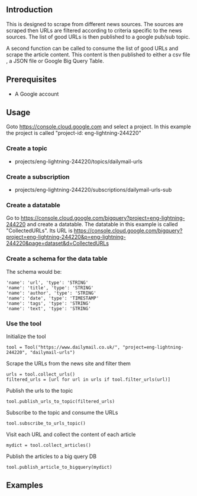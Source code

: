 ## Introduction
This  is designed to scrape from  different  news sources. The sources are scraped then URLs are filtered 
according to criteria specific to the  news sources. The list  of  good URLs is then published to a google
pub/sub topic.  

A second function can be called to consume the  list  of  good URLs and scrape the article content. This 
content is then published to either a csv file , a JSON file or Google Big Query Table.

## Prerequisites
- A Google account


## Usage
Goto  https://console.cloud.google.com  and select a project. In this example the project  is called "project-id: eng-lightning-244220" 

### Create a topic 
- projects/eng-lightning-244220/topics/dailymail-urls

### Create a subscription
- projects/eng-lightning-244220/subscriptions/dailymail-urls-sub 

### Create a datatable
Go to https://console.cloud.google.com/bigquery?project=eng-lightning-244220 and create a datatable. The
datatable in this example is called "CollectedURLs". Its URL is https://console.cloud.google.com/bigquery?project=eng-lightning-244220&p=eng-lightning-244220&page=dataset&d=CollectedURLs

### Create a schema for the data table
The schema would be:

    'name': 'url', 'type': 'STRING'
    'name': 'title', 'type': 'STRING'
    'name': 'author', 'type': 'STRING'
    'name': 'date', 'type': 'TIMESTAMP'
    'name': 'tags', 'type': 'STRING'
    'name': 'text', 'type': 'STRING' 

### Use the tool

Initialize  the tool 

    tool = Tool("https://www.dailymail.co.uk/", "project=eng-lightning-244220", "dailymail-urls")

Scrape the  URLs from the  news site and filter them    

    urls = tool.collect_urls()
    filtered_urls = [url for url in urls if tool.filter_urls(url)] 

Publish the urls to the topic

    tool.publish_urls_to_topic(filtered_urls)

Subscribe to the topic and consume the URLs

    tool.subscribe_to_urls_topic()
    
Visit each URL and collect  the content of each article
     
    mydict = tool.collect_articles()

Publish the articles to a big query DB

    tool.publish_article_to_bigquery(mydict)


## Examples
